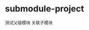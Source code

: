 <!--
 * @Author: TerryMin
 * @Date: 2022-07-26 17:54:40
 * @LastEditors: TerryMin
 * @LastEditTime: 2022-07-26 18:00:05
 * @Description: file not
-->
# submodule-project

测试父级模块 关联子模块